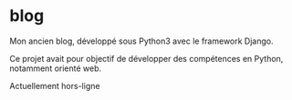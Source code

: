 # blog
Mon ancien blog, développé sous Python3 avec le framework Django.

Ce projet avait pour objectif de développer des compétences en Python, notamment orienté web.

Actuellement hors-ligne
